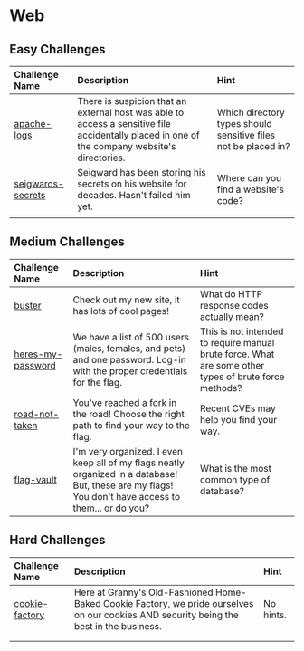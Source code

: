 # Web

## Easy Challenges
| Challenge Name  | Description | Hint
|:-- | :-- | :---
| [apache-logs](apache-logs) | There is suspicion that an external host was able to access a sensitive file accidentally placed in one of the company website's directories. | Which directory types should sensitive files not be placed in?
| [seigwards-secrets](seigwards-secrets) | Seigward has been storing his secrets on his website for decades. Hasn't failed him yet. | Where can you find a website's code?
|  |  | 

## Medium Challenges
| Challenge Name  | Description | Hint
|:-- | :-- | :---
| [buster](buster) | Check out my new site, it has lots of cool pages! | What do HTTP response codes actually mean?
| [heres-my-password](heres-my-password) | We have a list of 500 users (males, females, and pets) and one password. Log-in with the proper credentials for the flag. | This is not intended to require manual brute force. What are some other types of brute force methods?
| [road-not-taken](road-not-taken) | You've reached a fork in the road! Choose the right path to find your way to the flag. | Recent CVEs may help you find your way. 
|[flag-vault](flag-vault)|I'm very organized. I even keep all of my flags neatly organized in a database! But, these are my flags! You don't have access to them... or do you?| What is the most common type of database?


## Hard Challenges
| Challenge Name  | Description | Hint
|:-- | :-- | :---
| [cookie-factory](cookie-factory) | Here at Granny's Old-Fashioned Home-Baked Cookie Factory, we pride ourselves on our cookies AND security being the best in the business. | No hints.
|  |  | 
|  |  | 
